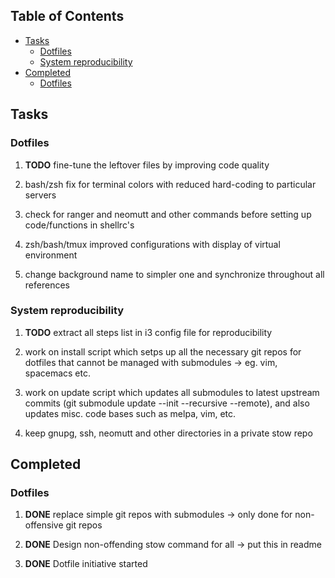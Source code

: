 ## Table of Contents
-   [Tasks](#tasks)
    -   [Dotfiles](#dotfiles)
    -   [System reproducibility](#system-reproducibility)
-   [Completed](#completed)
    -   [Dotfiles](#dotfiles-1)

Tasks
-----

### Dotfiles

1.  **TODO** fine-tune the leftover files by improving code
    quality

2.  bash/zsh fix for terminal colors with reduced hard-coding to
    particular servers

3.  check for ranger and neomutt and other commands before setting up
    code/functions in shellrc\'s

4.  zsh/bash/tmux improved configurations with display of virtual
    environment

5.  change background name to simpler one and synchronize throughout all
    references

### System reproducibility

1.  **TODO** extract all steps list in i3 config file for
    reproducibility

2.  work on install script which setps up all the necessary git repos
    for dotfiles that cannot be managed with submodules -\> eg. vim,
    spacemacs etc.

3.  work on update script which updates all submodules to latest
    upstream commits (git submodule update --init --recursive --remote),
    and also updates misc. code bases such as melpa, vim, etc.

4.  keep gnupg, ssh, neomutt and other directories in a private stow
    repo

Completed
---------

### Dotfiles

1.  **DONE** replace simple git repos with submodules -\>
    only done for non-offensive git repos

2.  **DONE** Design non-offending stow command for all -\>
    put this in readme

3.  **DONE** Dotfile initiative started
